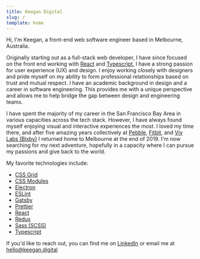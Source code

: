```yaml
---
title: Keegan Digital
slug: /
template: home
---
```


Hi, I'm Keegan, a front-end web software engineer based in Melbourne, Australia.

Originally starting out as a full-stack web developer, I have since focused on
the front end working with [React](https://reactjs.org/) and
[Typescript.](https://www.typescriptlang.org/) I have a strong passion for user
experience (UX) and design. I enjoy working closely with designers and pride
myself on my ability to form professional relationships based on trust and
mutual respect. I have an academic background in design and a career in software
engineering. This provides me with a unique perspective and allows me to help
bridge the gap between design and engineering teams.

I have spent the majority of my career in the San Francisco Bay Area in various
capacities across the tech stack. However, I have always found myself enjoying
visual and interactive experiences the most. I loved my time there, and after
five amazing years collectively at
[Pebble](<https://en.wikipedia.org/wiki/Pebble_ (watch)>),
[Fitbit](https://www.fitbit.com), and
[Viv Labs (Bixby)](https://bixby.developer.samsung.com/) I returned home to
Melbourne at the end of 2019. I'm now searching for my next
adventure, hopefully in a capacity where I can pursue my passions and give back
to the world.

My favorite technologies include:

<div class="_favoritesList">

- [CSS Grid](https://developer.mozilla.org/en-US/docs/Web/CSS/CSS_Grid_Layout)
- [CSS Modules](https://github.com/css-modules/css-modules)
- [Electron](https://www.electronjs.org)
- [ESLint](https://eslint.org)
- [Gatsby](https://www.gatsbyjs.org)
- [Prettier](https://prettier.io)
- [React](https://reactjs.org)
- [Redux](https://redux.js.org)
- [Sass (SCSS)](https://sass-lang.com)
- [Typescript](https://www.typescriptlang.org)

</div>

If you'd like to reach out, you can find me on
[LinkedIn](https://www.linkedin.com/in/keegan-lillo/) or email me at
[hello@keegan.digital](mailto:hello@keegan.digital)
